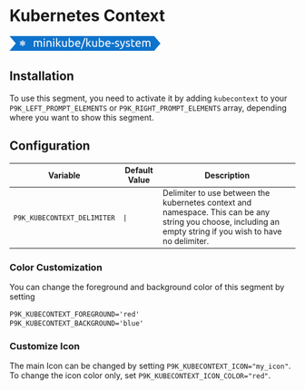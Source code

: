 # Kubernetes Context

![](segment.png)

## Installation

To use this segment, you need to activate it by adding `kubecontext` to your
`P9K_LEFT_PROMPT_ELEMENTS` or `P9K_RIGHT_PROMPT_ELEMENTS` array, depending
where you want to show this segment.

## Configuration


| Variable | Default Value | Description |
|----------|---------------|-------------|
|`P9K_KUBECONTEXT_DELIMITER`|`\|`|Delimiter to use between the kubernetes context and namespace. This can be any string you choose, including an empty string if you wish to have no delimiter.|
### Color Customization

You can change the foreground and background color of this segment by setting
```
P9K_KUBECONTEXT_FOREGROUND='red'
P9K_KUBECONTEXT_BACKGROUND='blue'
```

### Customize Icon

The main Icon can be changed by setting `P9K_KUBECONTEXT_ICON="my_icon"`. To change the
icon color only, set `P9K_KUBECONTEXT_ICON_COLOR="red"`.